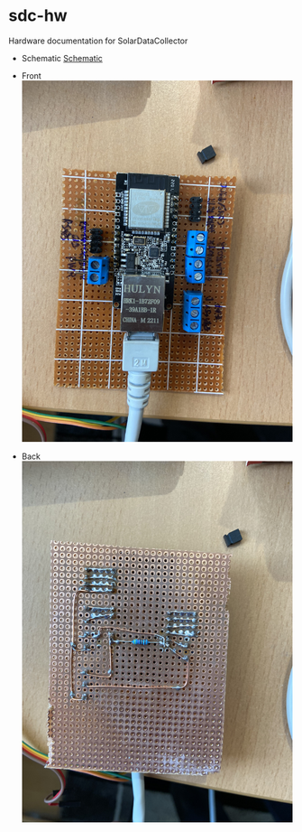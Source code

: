 # sdc-hw
Hardware documentation for SolarDataCollector

* Schematic
[Schematic](SolarDataCollector.pdf "Schematic")

* Front
![](imgs/IMG_8625.jpeg?raw=true "Front site")

* Back
![](imgs/IMG_8626.jpeg?raw=true "Back site")

